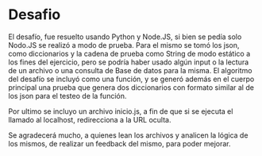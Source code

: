 # Desafio
El desafío, fue resuelto usando Python y Node.JS, si bien se pedía solo Nodo.JS se realizó a modo de prueba.
Para el mismo se tomó los json, como diccionarios y la cadena de prueba como String de modo estático a los fines del ejercicio, pero se podría haber usado algún input o la lectura de un archivo o una consulta de Base de datos para la misma.
El algoritmo del desafío se incluyó como una función, y se generó además en el cuerpo principal una prueba que genera dos diccionarios con formato similar al de los json para el testeo de la función.

Por ultimo se incluyo un archivo inicio.js, a fin de que si se ejecuta el llamado al localhost, redirecciona a la URL oculta.

Se agradecerá mucho, a quienes lean los archivos y analicen la lógica de los mismos, de realizar un feedback del mismo, para poder mejorar.
